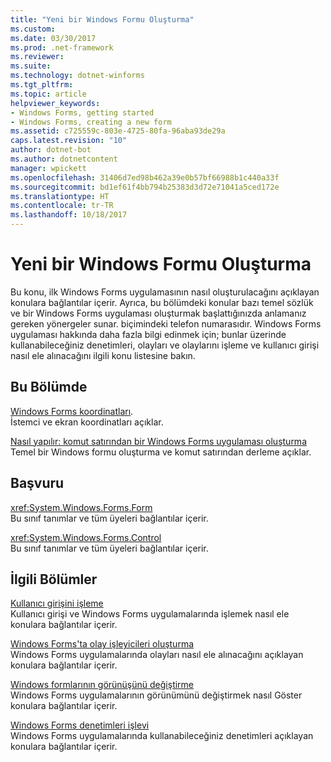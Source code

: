```yaml
---
title: "Yeni bir Windows Formu Oluşturma"
ms.custom: 
ms.date: 03/30/2017
ms.prod: .net-framework
ms.reviewer: 
ms.suite: 
ms.technology: dotnet-winforms
ms.tgt_pltfrm: 
ms.topic: article
helpviewer_keywords:
- Windows Forms, getting started
- Windows Forms, creating a new form
ms.assetid: c725559c-803e-4725-80fa-96aba93de29a
caps.latest.revision: "10"
author: dotnet-bot
ms.author: dotnetcontent
manager: wpickett
ms.openlocfilehash: 31406d7ed98b462a39e0b57bf66988b1c440a33f
ms.sourcegitcommit: bd1ef61f4bb794b25383d3d72e71041a5ced172e
ms.translationtype: HT
ms.contentlocale: tr-TR
ms.lasthandoff: 10/18/2017
---
```

# <a name="creating-a-new-windows-form"></a>Yeni bir Windows Formu Oluşturma
Bu konu, ilk Windows Forms uygulamasının nasıl oluşturulacağını açıklayan konulara bağlantılar içerir. Ayrıca, bu bölümdeki konular bazı temel sözlük ve bir Windows Forms uygulaması oluşturmak başlattığınızda anlamanız gereken yönergeler sunar. biçimindeki telefon numarasıdır. Windows Forms uygulaması hakkında daha fazla bilgi edinmek için; bunlar üzerinde kullanabileceğiniz denetimleri, olayları ve olaylarını işleme ve kullanıcı girişi nasıl ele alınacağını ilgili konu listesine bakın.  
  
## <a name="in-this-section"></a>Bu Bölümde  
 [Windows Forms koordinatları](../../../docs/framework/winforms/windows-forms-coordinates.md).  
 İstemci ve ekran koordinatları açıklar.  
  
 [Nasıl yapılır: komut satırından bir Windows Forms uygulaması oluşturma](../../../docs/framework/winforms/how-to-create-a-windows-forms-application-from-the-command-line.md)  
 Temel bir Windows formu oluşturma ve komut satırından derleme açıklar.  
  
## <a name="reference"></a>Başvuru  
 <xref:System.Windows.Forms.Form>  
 Bu sınıf tanımlar ve tüm üyeleri bağlantılar içerir.  
  
 <xref:System.Windows.Forms.Control>  
 Bu sınıf tanımlar ve tüm üyeleri bağlantılar içerir.  
  
## <a name="related-sections"></a>İlgili Bölümler  
 [Kullanıcı girişini işleme](../../../docs/framework/winforms/controls/handling-user-input.md)  
 Kullanıcı girişi ve Windows Forms uygulamalarında işlemek nasıl ele konulara bağlantılar içerir.  
  
 [Windows Forms'ta olay işleyicileri oluşturma](../../../docs/framework/winforms/creating-event-handlers-in-windows-forms.md)  
 Windows Forms uygulamalarında olayları nasıl ele alınacağını açıklayan konulara bağlantılar içerir.  
  
 [Windows formlarının görünüşünü değiştirme](../../../docs/framework/winforms/changing-the-appearance-of-windows-forms.md)  
 Windows Forms uygulamalarının görünümünü değiştirmek nasıl Göster konulara bağlantılar içerir.  
  
 [Windows Forms denetimleri işlevi](../../../docs/framework/winforms/controls/windows-forms-controls-by-function.md)  
 Windows Forms uygulamalarında kullanabileceğiniz denetimleri açıklayan konulara bağlantılar içerir.
